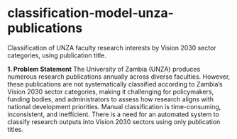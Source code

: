 # classification-model-unza-publications
Classification of UNZA faculty research interests by Vision 2030 sector categories, using publication title. 

**1. Problem Statement**
The University of Zambia (UNZA) produces numerous research publications annually across diverse faculties. However, these publications are not systematically classified according to Zambia’s Vision 2030 sector categories, making it challenging for policymakers, funding bodies, and administrators to assess how research aligns with national development priorities. Manual classification is time-consuming, inconsistent, and inefficient. There is a need for an automated system to classify research outputs into Vision 2030 sectors using only publication titles.

